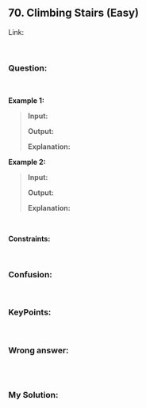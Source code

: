 ## 70. Climbing Stairs (Easy)

Link: 

<br>

### Question:


<br>

**Example 1:**
> **Input:**
> 
> **Output:**
>
> **Explanation:**

**Example 2:**
> **Input:**
> 
> **Output:**
>
> **Explanation:**

<br>

**Constraints:**
` `

<br>

### Confusion: 


<br>

### KeyPoints: 


<br>

### Wrong answer:
```

```

<br>

### My Solution:
```

```
